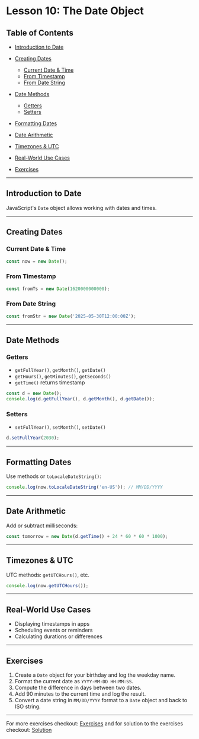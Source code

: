 # Lesson 10: The Date Object

## Table of Contents

* [Introduction to Date](#introduction-to-date)
* [Creating Dates](#creating-dates)

  * [Current Date & Time](#current-date--time)
  * [From Timestamp](#from-timestamp)
  * [From Date String](#from-date-string)
* [Date Methods](#date-methods)

  * [Getters](#getters)
  * [Setters](#setters)
* [Formatting Dates](#formatting-dates)
* [Date Arithmetic](#date-arithmetic)
* [Timezones & UTC](#timezones--utc)
* [Real-World Use Cases](#real-world-use-cases)
* [Exercises](#exercises)

---

## Introduction to Date

JavaScript's `Date` object allows working with dates and times.

---

## Creating Dates

### Current Date & Time

```js
const now = new Date();
```

### From Timestamp

```js
const fromTs = new Date(1620000000000);
```

### From Date String

```js
const fromStr = new Date('2025-05-30T12:00:00Z');
```

---

## Date Methods

### Getters

* `getFullYear()`, `getMonth()`, `getDate()`
* `getHours()`, `getMinutes()`, `getSeconds()`
* `getTime()` returns timestamp

```js
const d = new Date();
console.log(d.getFullYear(), d.getMonth(), d.getDate());
```

### Setters

* `setFullYear()`, `setMonth()`, `setDate()`

```js
d.setFullYear(2030);
```

---

## Formatting Dates

Use methods or `toLocaleDateString()`:

```js
console.log(now.toLocaleDateString('en-US')); // MM/DD/YYYY
```

---

## Date Arithmetic

Add or subtract milliseconds:

```js
const tomorrow = new Date(d.getTime() + 24 * 60 * 60 * 1000);
```

---

## Timezones & UTC

UTC methods: `getUTCHours()`, etc.

```js
console.log(now.getUTCHours());
```

---

## Real-World Use Cases

* Displaying timestamps in apps
* Scheduling events or reminders
* Calculating durations or differences

---

## Exercises

1. Create a `Date` object for your birthday and log the weekday name.
2. Format the current date as `YYYY-MM-DD HH:MM:SS`.
3. Compute the difference in days between two dates.
4. Add 90 minutes to the current time and log the result.
5. Convert a date string in `MM/DD/YYYY` format to a `Date` object and back to ISO string.

---

For more exercises checkout: [Exercises](./Exercises.txt) and for solution to the exercises checkout: [Solution](./solution.js)
